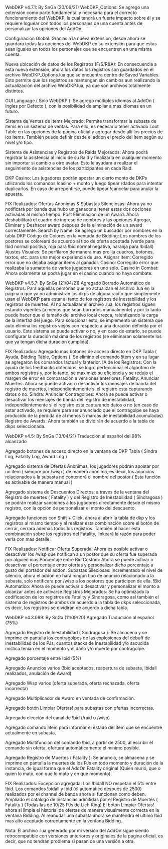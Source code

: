 WebDKP v4.7.1: By SnGa (20/06/21)
WebDKP_Options:
Se agrego una extensión como parte fundamental y necesaria para el correcto funcionamiento del WebDKP, la cual tendrá un fuerte impacto sobre él y se requiere loguear con todos los personajes de una cuenta antes de personalizar las opciones del AddOn.

Configuración Global:
Gracias a la nueva extensión, desde ahora se guardara todas las opciones del WebDKP en su extensión para que estas sean iguales en todos los personajes que se encuentren en una misma cuenta.

Nueva ubicación de datos de los Registros (F/S/R&A): 
En consecuencia a esta nueva extensión, ahora los datos los registros son guardados en el archivo WebDKP_Options.lua que se encuentra dentro de Saved Variables. Esto permite que los registros se mantengan sin cambios aun realizando la actualización del archivo WebDKP.lua, ya que son archivos totalmente distintos.

GUI Language ( Solo WebDKP ):
Se agrego múltiples idiomas al AddOn ( Ingles por Defecto ), con la posibilidad de ampliar a mas idiomas en un futuro. 

Sistema de Ventas de Items Mejorado:
Permite transformar la subasta de items en un sistema de ventas. Para ello, es necesario tener activado Loot Table en las opciones de la pagina oficial y agregar desde allí los precios de los items.
También puede definir desde el addon el precio del ítem según su nivel y/o tipo.

Sistema de Asistencias y Registros de Raids Mejorados:
Ahora podrá registrar la asistencia al inicio de su Raid y finalizarla en cualquier momento sin importar si cambio a otro avatar.  Esto le ayudara a realizar el seguimiento de asistencias de los participantes en cada Raid. 

DKP Casino:
Los jugadores podrán apostar un cierto monto de DKPs utilizando los comandos !casino + monto y luego tipear /dados para intentar duplicarlos. En caso de arrepentirse, puede tipear !cancelar para anular la apuesta.

FIX Realizados:
Ofertas Anónimas & Subastas Silenciosas: Ahora ya no notificará por banda que hubo un ganador al tener estas dos opciones activadas al mismo tiempo.
Post Eliminación de un Award: Ahora deshabilitará el cuadro de ingreso de nombres y las opciones Agregar, Eliminar y Deshacer award despues de la eliminación de un award correctamente.
Search by Name: Se agrego un buscador por nombres en la tabla DKP
Código de Colores en la ventada de Bidding: Los nombres de los postores se coloreará de acuerdo al tipo de oferta aceptada (verde para !bid normal positiva, roja para !bid normal negativa, naranja para !bidall)
Ajustes Visuales: Se perfilaron de manera mas prolija cuadros, botones, textos, etc. para una mejor experiencia de uso.
Asignar Item: Corregido error que no dejaba asignar items al ganador.
Casino: Corregido error que realizaba la sumatoria de varios jugadores en uno solo.
Casino in Combat: Ahora solamente se podrá jugar en el casino cuando no haya combate.



WebDKP v4.5.7: By SnGa (21/04/21)
Agregado Borrado Automático de Registros:
Para aquellas personas que no actualizan el archivo .lua en la pagina o que ya no administran los dkps de alguna raid o que simplemente usan el WebDKP para estar al tanto de los registros de inestabilidad y los registros de muertes. 
Al no actualizar el archivo .lua, los registros siguen estando vigentes (a menos que sean borrados manualmente) y por lo tanto puede hacer que el tamaño del archivo local crezca, ralentizando la carga de la interfaz del juego.
Para solucionar esto, se implemento un sistema que auto elimina los registros viejos con respecto a una duración definida por el usuario. Este sistema se puede activar o no, y en caso de estarlo, se puede configurar la duración máxima de los registros (se eliminaran solamente los que ya tengan dicha duración cumplida).

FIX Realizados:
Agregado mas botones de acceso directo en DKP Tabla ( Ayuda, Bidding Table, Options ).
Se elimino el comando !item y en su lugar se agregaron los comandos !actual y !anterior.
IA de los Registros: Con la ayuda de los feedbacks obtenidos, se logro perfeccionar el algoritmo de ambos registros y, por lo tanto, se maximizo su eficiencia y se redujo el margen de error en comparación a versiones anteriores.
Fatality: Anunciar Muertes: Ahora se puede activar o desactivar los mensajes de banda del registro de muertes, independientemente si el registro esta capturando datos o no. 
Sindra: Anunciar Contragolpes: Ahora se puede activar o desactivar los mensajes de banda del registro de inestabilidad, independientemente si el registro esta capturando datos o no (en caso de estar activado, se requiere para ser anunciado que el contragolpe se haya producido de la perdida de al menos 5 marcas de inestabilidad acumuladas)
Registro de Awards: Ahora también se dividirán de acuerdo a la tabla de dkps seleccionada.



WebDKP v4.5: By SnGa (13/04/21)
Traducción al español del 98% alcanzado

Agregado botones de acceso directo en la ventana de DKP Tabla ( Sindra Log, Fatality Log, Award Log )

Agregado sistema de Ofertas Anonimas, los jugadores podrán apostar por un ítem ( siempre por /wisp ) de manera anónima, es decir, los anuncios relacionados a la subasta no contendrá el nombre del postor ( Esta función es activable de manera manual )

Agregado sistema de Descuentos Directos: a traves de la ventana del Registro de muertes ( Fatality ) y del Registro de Inestabilidad ( Sindragosa ) se podrán realizar sanciones a los jugadores directamente desde el mismo registro, con la opción de personalizar el monto del descuento.

Agregado funciones con Shift + Click, ahora al abrir la tabla de dkp y los registros al mismo tiempo y al realizar esta combinación sobre el botón de cerrar, cerrara ademas todos los registros. También al hacer esta combinación sobre los registros del Fatality, linkeará la razón para poder verla con mas detalle.

FIX Realizados:
Notificar Oferta Superada: Ahora es posible activar o desactivar los /wisp que notifican a un postor que su oferta fue superada por alguien mas
Porcentaje entre Bid Custom: Ahora se puede activar o desactivar el porcentaje entre ofertas y personalizar dicho porcentaje a gusto del portador del addon.
Subastas Sileciosas: Incrementado el nivel de silencio, ahora el addon no hará ningún tipo de anuncio relacionado  a la subasta, solo notificara por /wisp a los postores que participen de ella.
!Bid Automatico: Ahora se puede activar o desactivar y personalizar el monto a alcanzar antes de activarse
Registros Mejorados: Se ha optimizado la codificación de los registros de Fatality y Sindragosa, como así también el sistema de registros de ambos de acuerdo a la tabla de dkps seleccionada, es decir, los registros se dividirán de acuerdo a dicha tabla.



WebDKP v4.3.089: By SnGa (11/09/20)
Agregado Traducción al español (75%)

Agregado Registro de Inestabilidad ( Sindragosa ): 
Se almacena y se imprime en pantalla los contragolpes de las explosiones del debuff de inestabilidad de los PJs, cuantos stacks de inestabilidad y/o sacudida mística tenían en el momento y el daño y/o muerte por contragolpe.

Agregado porcentaje entre !bid (5%)

Agregado Anuncios varios (!bid aceptados, reapertura de subasta, !bidall realizados, anulación de Award)

Agregado Wisp varios (oferta superada, oferta rechazada, oferta incorrecta)

Agregado Multiplicador de Award en ventada de confirmación.

Agregado botón Limpiar Ofertas! para subastas con ofertas incorrectas.

Agregado elección del canal de !bid (/raid o /wisp)

Agregado comando !item para informar el estado del ítem que se encuentre actualmente en subasta.

Agregado Multifunción del comando !bid, a partir de 2500, al escribir el comando sin oferta, ofertara automáticamente el mínimo posible.

Agregado Registro de Muertes ( Fatality ): 
Se anuncia, se almacena y se imprime en pantalla la muertes de los PJs en todo momento y duración de la instancia, de igual forma que el AddOn Fatality original (Quien murió, que o quien lo mato, con que lo mato y en que momento).

FIX Realizados:
Excepción agregada: Los !bidall NO respetan el 5% entre !bid.
Los comandos !bidall y !bid (el automático después de 2500) realizados por el channel de banda ahora si funcionan como deben.
Ampliado el catalogo de Instancias admitidas por el Registro de Muertes ( Fatality ) (Todas las de 10/25 PJs de Lich King)
El botón Limpiar Ofertas! ahora si limpia el historial de ofertas de manera visualmente correcta en la ventana Bidding.
Al reanudar una subasta ahora se mantendrá el ultimo !bid mas alto aceptado correctamente en la ventana Bidding.



Nota: El archivo .lua generado por mi versión del AddOn sigue siendo retrocompatible con versiones anteriores y originales de la pagina oficial, es decir, que no tendrán problema si pasan de una versión a otra.
